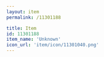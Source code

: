 ```yaml
---
layout: item
permalink: /11301188

title: Item
id: 11301188
item_name: 'Unknown'
icon_url: 'item/icon/11301040.png'
---
```

